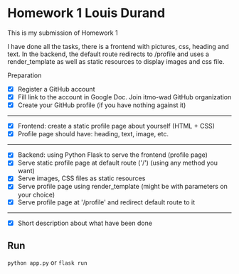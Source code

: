 # Homework 1 Louis Durand

This is my submission of Homework 1

I have done all the tasks, there is a frontend with pictures, css, heading and text.
In the backend, the default route redirects to /profile and uses a render_template as well as static resources to display images and css file.

Preparation
- [x] Register a GitHub account
- [x] Fill link to the account in Google Doc. Join itmo-wad GitHub organization
- [x] Create your GitHub profile (if you have nothing against it)
-------------------------------
- [x] Frontend: create a static profile page about yourself (HTML + CSS)
- [x] Profile page should have: heading, text, image, etc.
-------------------------------
- [x] Backend: using Python Flask to serve the frontend (profile page)
- [x] Serve static profile page at default route ('/') (using any method you want)
- [x] Serve images, CSS files as static resources
- [x] Serve profile page using render_template (might be with parameters on your choice)
- [x] Serve profile page at '/profile' and redirect default route to it
--------------------------------
- [x] Short description about what have been done


## Run

`python app.py`
or 
`flask run`
